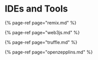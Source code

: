 # IDEs and Tools

{% page-ref page="remix.md" %}

{% page-ref page="web3js.md" %}

{% page-ref page="truffle.md" %}

{% page-ref page="openzepplins.md" %}



